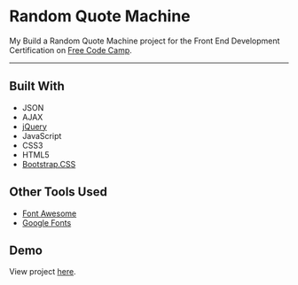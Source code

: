 # Random Quote Machine

My Build a Random Quote Machine project for the Front End Development Certification on [Free Code Camp](https://www.freecodecamp.com).

---

## Built With
* JSON
* AJAX
* [jQuery](https://jquery.com)
* JavaScript
* CSS3
* HTML5
* [Bootstrap.CSS](http://getbootstrap.com/css)

## Other Tools Used
* [Font Awesome](http://fontawesome.io)
* [Google Fonts](https://fonts.google.com)

## Demo

View project [here](https://autumnchris.github.io/random-quote-machine).
